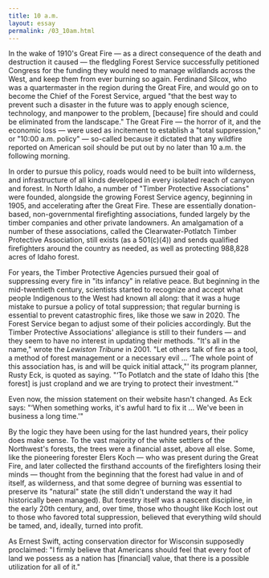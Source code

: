 ```yaml
---
title: 10 a.m.
layout: essay
permalink: /03_10am.html
---
```


In the wake of 1910's Great Fire — as a direct consequence of the death and destruction it caused — the fledgling Forest Service successfully petitioned Congress for the funding they would need to manage wildlands across the West, and keep them from ever burning so again. Ferdinand Silcox, who was a quartermaster in the region during the Great Fire, and would go on to become the Chief of the Forest Service, argued "that the best way to prevent such a disaster in the future was to apply enough science, technology, and manpower to the problem, [because] fire should and could be eliminated from the landscape." The Great Fire — the horror of it, and the economic loss — were used as incitement to establish a "total suppression," or "10:00 a.m. policy" — so-called because it dictated that any wildfire reported on American soil should be put out by no later than 10 a.m. the following morning.

In order to pursue this policy, roads would need to be built into wilderness, and infrastructure of all kinds developed in every isolated reach of canyon and forest. In North Idaho, a number of "Timber Protective Associations" were founded, alongside the growing Forest Service agency, beginning in 1905, and accelerating after the Great Fire. These are essentially donation-based, non-governmental firefighting associations, funded largely by the timber companies and other private landowners. An amalgamation of a number of these associations, called the Clearwater-Potlatch Timber Protective Association, still exists (as a 501(c)(4)) and sends qualified firefighters around the country as needed, as well as protecting 988,828 acres of Idaho forest. 

For years, the Timber Protective Agencies pursued their goal of suppressing every fire in "its infancy" in relative peace. But beginning in the mid-twentieth century, scientists started to recognize and accept what people Indigenous to the West had known all along: that it was a huge mistake to pursue a policy of total suppression; that regular burning is essential to prevent catastrophic fires, like those we saw in 2020. The Forest Service began to adjust some of their policies accordingly. But the Timber Protective Associations' allegiance is still to their funders — and they seem to have no interest in updating their methods. "It's all in the name," wrote the *Lewiston Tribune* in 2001. "Let others talk of fire as a tool, a method of forest management or a necessary evil … ‘The whole point of this association has, is and will be quick initial attack,"' its program planner, Rusty Eck, is quoted as saying. "‘To Potlatch and the state of Idaho this [the forest] is just cropland and we are trying to protect their investment.'" 

Even now, the mission statement on their website hasn't changed. As Eck says: "‘When something works, it's awful hard to fix it … We've been in business a long time.'"

By the logic they have been using for the last hundred years, their policy does make sense. To the vast majority of the white settlers of the Northwest's forests, the trees were a financial asset, above all else. Some, like the pioneering forester Elers Koch — who was present during the Great Fire, and later collected the firsthand accounts of the firefighters losing their minds — thought from the beginning that the forest had value in and of itself, as wilderness, and that some degree of burning was essential to preserve its "natural" state (he still didn't understand the way it had historically been managed). But forestry itself was a nascent discipline, in the early 20th century, and, over time, those who thought like Koch lost out to those who favored total suppression, believed that everything wild should be tamed, and, ideally, turned into profit. 

As Ernest Swift, acting conservation director for Wisconsin supposedly proclaimed: "I firmly believe that Americans should feel that every foot of land we possess as a nation has [financial] value, that there is a possible utilization for all of it."
